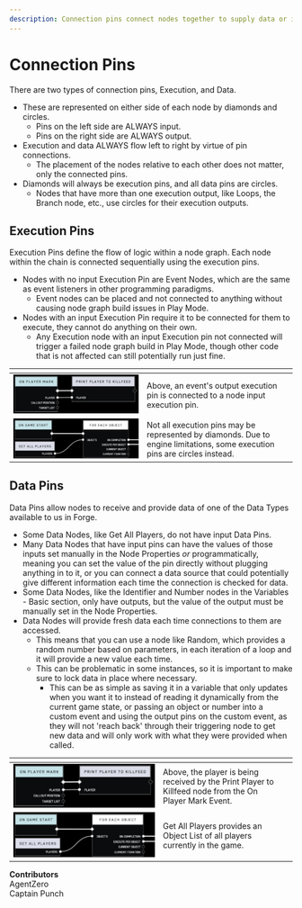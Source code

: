 ```yaml
---
description: Connection pins connect nodes together to supply data or initiate triggers.
---
```


# Connection Pins

There are two types of connection pins, Execution, and Data.&#x20;

* These are represented on either side of each node by diamonds and circles.&#x20;
  * Pins on the left side are ALWAYS input.&#x20;
  * Pins on the right side are ALWAYS output.
* Execution and data ALWAYS flow left to right by virtue of pin connections.
  * The placement of the nodes relative to each other does not matter, only the connected pins.
* Diamonds will always be execution pins, and all data pins are circles.
  * Nodes that have more than one execution output, like Loops, the Branch node, etc., use circles for their execution outputs.

## Execution Pins

Execution Pins define the flow of logic within a node graph. Each node within the chain is connected sequentially using the execution pins.

* Nodes with no input Execution Pin are Event Nodes, which are the same as event listeners in other programming paradigms.
  * Event nodes can be placed and not connected to anything without causing node graph build issues in Play Mode.
* Nodes with an input Execution Pin require it to be connected for them to execute, they cannot do anything on their own.
  * Any Execution node with an input Execution pin not connected will trigger a failed node graph build in Play Mode, though other code that is not affected can still potentially run just fine.

<table data-card-size="large" data-view="cards"><thead><tr><th></th><th></th><th></th></tr></thead><tbody><tr><td><img src="../../../../.gitbook/assets/image (3) (1) (1).png" alt="" data-size="original"></td><td>Above, an event's output execution pin is connected to a node input execution pin.</td><td></td></tr><tr><td><img src="../../../../.gitbook/assets/image (5) (1) (1).png" alt="" data-size="original"></td><td>Not all execution pins may be represented by diamonds. Due to engine limitations, some execution pins are circles instead.</td><td></td></tr></tbody></table>

## Data Pins

Data Pins allow nodes to receive and provide data of one of the Data Types available to us in Forge.

* Some Data Nodes, like Get All Players, do not have input Data Pins.
* Many Data Nodes that have input pins can have the values of those inputs set manually in the Node Properties _or_ programmatically, meaning you can set the value of the pin directly without plugging anything in to it, or you can connect a data source that could potentially give different information each time the connection is checked for data.
* Some Data Nodes, like the Identifier and Number nodes in the Variables - Basic section, only have outputs, but the value of the output must be manually set in the Node Properties.
* Data Nodes will provide fresh data each time connections to them are accessed.&#x20;
  * This means that you can use a node like Random, which provides a random number based on parameters, in each iteration of a loop and it will provide a new value each time.
  * This can be problematic in some instances, so it is important to make sure to lock data in place where necessary.&#x20;
    * This can be as simple as saving it in a variable that only updates when you want it to instead of reading it dynamically from the current game state, or passing an object or number into a custom event and using the output pins on the custom event, as they will not 'reach back' through their triggering node to get new data and will only work with what they were provided when called.

<table data-card-size="large" data-view="cards"><thead><tr><th></th><th></th><th></th></tr></thead><tbody><tr><td><img src="../../../../.gitbook/assets/image (3) (1) (1).png" alt="" data-size="original"></td><td>Above, the player is being received by the Print Player to Killfeed node from the On Player Mark Event.</td><td></td></tr><tr><td><img src="../../../../.gitbook/assets/image (5) (1) (1).png" alt="" data-size="original"></td><td>Get All Players provides an Object List of all players currently in the game.</td><td></td></tr></tbody></table>

**Contributors**\
AgentZero\
Captain Punch
